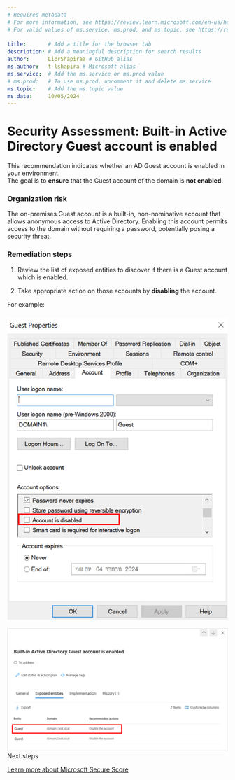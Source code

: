 ```yaml
---
# Required metadata
# For more information, see https://review.learn.microsoft.com/en-us/help/platform/learn-editor-add-metadata?branch=main
# For valid values of ms.service, ms.prod, and ms.topic, see https://review.learn.microsoft.com/en-us/help/platform/metadata-taxonomies?branch=main

title:       # Add a title for the browser tab
description: # Add a meaningful description for search results
author:      LiorShapiraa # GitHub alias
ms.author:   t-lshapira # Microsoft alias
ms.service:  # Add the ms.service or ms.prod value
# ms.prod:   # To use ms.prod, uncomment it and delete ms.service
ms.topic:    # Add the ms.topic value
ms.date:     10/05/2024
---
```


# Security Assessment: Built-in Active Directory Guest account is enabled

This recommendation indicates whether an AD Guest account is enabled in your environment.   
The goal is to **ensure** that the Guest account of the domain is **not enabled**. 

### Organization risk

The on-premises Guest account is a built-in, non-nominative account that allows anonymous access to Active Directory. Enabling this account permits access to the domain without requiring a password, potentially posing a security threat.

### Remediation steps

1. Review the list of exposed entities to discover if there is a Guest account which is enabled.  

1. Take appropriate action on those accounts by **disabling** the account.

For example:

### ![Guest account in AD.](media/built-in-active-directory-guest-account-is-enabled/picture4444.png)

![Security report.](media/built-in-active-directory-guest-account-is-enabled/picture555.png)
Next steps

[Learn more about Microsoft Secure Score](/microsoft-365/security/defender/microsoft-secure-score)

